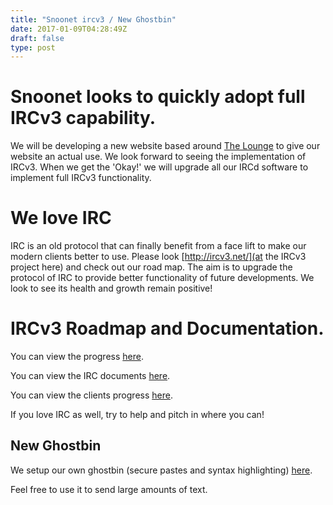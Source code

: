 ```yaml
---
title: "Snoonet ircv3 / New Ghostbin"
date: 2017-01-09T04:28:49Z
draft: false
type: post
---
```


# Snoonet looks to quickly adopt full IRCv3 capability.

We will be developing a new website based around
[The Lounge](https://github.com/thelounge/lounge) to give our website an actual
use. We look forward to seeing the implementation of IRCv3. When we get the
'Okay!' we will upgrade all our IRCd software to implement full IRCv3
functionality.

# We love IRC

IRC is an old protocol that can finally benefit from a face lift to make our
modern clients better to use. Please look
[http://ircv3.net/](at the IRCv3 project here) and check out our road map. The
aim is to upgrade the protocol of IRC to provide better functionality of future
developments. We look to see its health and growth remain positive!

# IRCv3 Roadmap and Documentation.

You can view the progress [here](https://github.com/ircv3/ircv3-specifications/milestone/4/).

You can view the IRC documents [here](http://ircdocs.horse).

You can view the clients progress [here](http://ircv3.net/software/clients.html).

If you love IRC as well, try to help and pitch in where you can!


## New Ghostbin

We setup our own ghostbin (secure pastes and syntax highlighting)
[here](https://paste.snoonet.org).

Feel free to use it to send large amounts of text.
